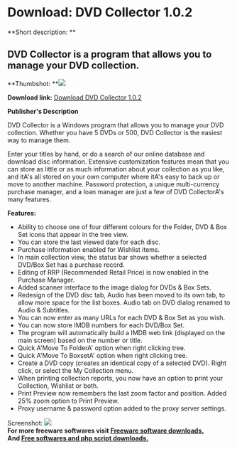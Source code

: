 # Download: DVD Collector 1.0.2

**Short description: **

## DVD Collector is a program that allows you to manage your DVD collection.

  
**Thumbshot: **![](http://www.freewarefiles.com/screenshot/dvdcol102_md.gif)   
  
**Download link:** [Download DVD Collector 1.0.2](http://freesoftwares.boysofts.com/DVD-Collector_program_26423.html)  
  

**Publisher's Description**  
  

DVD Collector is a Windows program that allows you to manage your DVD
collection. Whether you have 5 DVDs or 500, DVD Collector is the easiest way
to manage them.

Enter your titles by hand, or do a search of our online database and download
disc information. Extensive customization features mean that you can store as
little or as much information about your collection as you like, and itA's all
stored on your own computer where itA's easy to back up or move to another
machine. Password protection, a unique multi-currency purchase manager, and a
loan manager are just a few of DVD CollectorA's many features.

**Features:**

  * Ability to choose one of four different colours for the Folder, DVD & Box Set icons that appear in the tree view. 
  * You can store the last viewed date for each disc. 
  * Purchase information enabled for Wishlist items. 
  * In main collection view, the status bar shows whether a selected DVD/Box Set has a purchase record. 
  * Editing of RRP (Recommended Retail Price) is now enabled in the Purchase Manager. 
  * Added scanner interface to the image dialog for DVDs & Box Sets. 
  * Redesign of the DVD disc tab, Audio has been moved to its own tab, to allow more space for the list boxes. Audio tab on DVD dialog renamed to Audio & Subtitles. 
  * You can now enter as many URLs for each DVD & Box Set as you wish. 
  * You can now store IMDB numbers for each DVD/Box Set. 
  * The program will automatically build a IMDB web link (displayed on the main screen) based on the number or title. 
  * Quick A'Move To FolderA' option when right clicking tree. 
  * Quick A'Move To BoxsetA' option when right clicking tree. 
  * Create a DVD copy (creates an identical copy of a selected DVD). Right click, or select the My Collection menu. 
  * When printing collection reports, you now have an option to print your Collection, Wishlist or both. 
  * Print Preview now remembers the last zoom factor and position. Added 25% zoom option to Print Preview. 
  * Proxy username & password option added to the proxy server settings. 

  
  
Screenshot: ![](http://www.freewarefiles.com/screenshot/dvdcol102.gif)  
**For more freeware softwares visit [Freeware software downloads.](http://freesoftwares.boysofts.com/)**   
**And [Free softwares and php script downloads.](http://www.boysofts.com/)**

